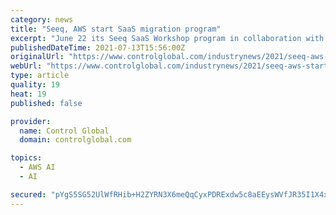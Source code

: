 ```yaml
---
category: news
title: "Seeq, AWS start SaaS migration program"
excerpt: "June 22 its Seeq SaaS Workshop program in collaboration with Amazon Web Services to simplify migration to the cloud for Seeq’s onsite customers. Eligible users participating in the Seeq SaaS Workshop will benefit from a no-cost SaaS migration service,"
publishedDateTime: 2021-07-13T15:56:00Z
originalUrl: "https://www.controlglobal.com/industrynews/2021/seeq-aws-start-saas-migration-program/"
webUrl: "https://www.controlglobal.com/industrynews/2021/seeq-aws-start-saas-migration-program/"
type: article
quality: 19
heat: 19
published: false

provider:
  name: Control Global
  domain: controlglobal.com

topics:
  - AWS AI
  - AI

secured: "pYgS5SG52UlWfRHib+H2ZYRN3X6meQqCyxPDRExdw5c8aEEysWVfJR35I1X4x/14FJroXoE7OD+eIe++4Nzo8Oltd87Nn+qJzRS89dq/APuaunBrbWdyq5wX2RL/81AgFDL5S3u80iqL0RwGiR2upu1o53H6NLkB7LbORqO+Z4ab1CkfpP9GEaO2pbIo9mgXX2kfVjkR7WWRMOtdaC0CL7/yMuA/po+OvPfW6SIALhzA0TU/3+NDK/R0tTT4U0lShTG2gyFf6JBrqvc1Fdn79wYNFtOf4IeTN0CiWpMkz4SpwUim3Vhg1gYb45Rw25rkmHW6dPA6y8zxwOiu0KSqPaLHUEfT5H6OD8Ow+/6eDzo=;Fh4N6uFyBixNpbncLvKeOw=="
---
```


